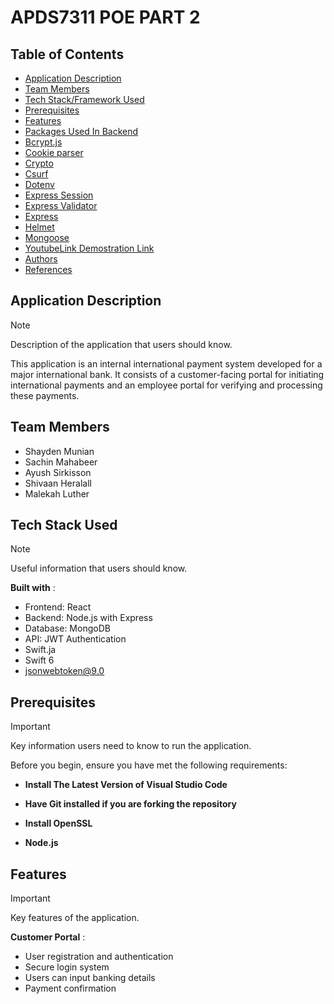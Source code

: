 # APDS7311 POE PART 2


## Table of Contents

- [Application Description](#application-description)
- [Team Members](#team-members)
- [Tech Stack/Framework Used](#tech-stack-used) 
- [Prerequisites](#prerequisites)
- [Features](#features)
- [Packages Used In Backend](#packages-used-in-backend)
- [Bcrypt.js](#bcrypt.js)
- [Cookie parser](#cookie-parser)
- [Crypto](#crypto)
- [Csurf](#csurf)
- [Dotenv](#dotenv)
- [Express Session](#express-session)
- [Express Validator](#express-validator)
- [Express](#express)
- [Helmet](#helmet)
- [Mongoose](#moongoose)
- [YoutubeLink Demostration Link](#youtubeLink-Demostration-Link)
- [Authors](#authors)
- [References](#references)


## Application Description
> [!NOTE]
> Description of the application that users should know.

This application is an internal international payment system developed for a major international bank. It consists of a customer-facing portal for initiating international payments and an employee portal for verifying and processing these payments.


## Team Members

- Shayden Munian
- Sachin Mahabeer
- Ayush Sirkisson
- Shivaan Heralall
- Malekah Luther


## Tech Stack Used
> [!NOTE]
> Useful information that users should know.

**Built with** :

- Frontend: React
- Backend: Node.js with Express
- Database: MongoDB
- API: JWT Authentication
- Swift.ja
- Swift 6
- jsonwebtoken@9.0


## Prerequisites
> [!IMPORTANT]
> Key information users need to know to run the application.

Before you begin, ensure you have met the following requirements:

- **Install The Latest Version of Visual Studio Code** 

- **Have Git installed if you are forking the repository**

- **Install OpenSSL**

- **Node.js**


## Features
> [!IMPORTANT]
> Key features of the application.

**Customer Portal** :

- User registration and authentication
- Secure login system
- Users can input banking details
- Payment confirmation


